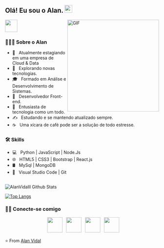 <h2> Olá! Eu sou o Alan. <img src="https://github.com/souvikguria98/souvikguria98/blob/master/Hi.gif" width="25"></h2>
<img align="right" alt="GIF" src="https://media.giphy.com/media/cklf6DC5GH1Ob95u2o/giphy.gif" width="300"/>
<img src="https://cdn.countryflags.com/thumbs/brazil/flag-round-250.png" width="40" height="40">
 

<h3> 👨🏻‍💻 Sobre o Alan </h3>

- 🔭 &nbsp; Atualmente estagiando em uma empresa de Cloud & Data
- 🤔 &nbsp; Explorando novas tecnologias.
- 🎓 &nbsp; Formado em Análise e Desenvolvimento de Sistemas.
- 💼 &nbsp; Desenvolvedor Front-end.
- 🌱 &nbsp; Entusiasta de tecnologia como um todo.
- ✍️ &nbsp; Estudando e se mantendo atualizado sempre.
- ☕ &nbsp; Uma xícara de café pode ser a solução de todo estresse. 

<h3>🛠 Skills</h3>

- 💻 &nbsp; Python | JavaScript | Node.Js  
- 🌐 &nbsp; HTML5 | CSS3 | Bootstrap | React.js
- 🛢 &nbsp; MySql | MongoDB
- 🔧 &nbsp; Visual Studio Code | Git

<br>

<img align="center" src="https://github-readme-stats.vercel.app/api?username=AlanVidalll&include_all_commits=true&count_private=true&show_icons=true&line_height=20&title_color=7A7ADB&icon_color=2234AE&text_color=D3D3D3&bg_color=0,000000,130F40" alt="AlanVidalll Github Stats"/>

[![Top Langs](https://github-readme-stats.vercel.app/api/top-langs/?username=AlanVidalll&layout=compact&text_color=daf7dc&bg_color=151515)](https://github.com/devSouvik/github-readme-stats)


<h3> 🤝🏻 Conecte-se comigo </h3>

<p align="center">
&nbsp; <a href="https://www.facebook.com/alanvidalll/" target="_blank" rel="noopener noreferrer"><img src="https://img.icons8.com/plasticine/100/000000/facebook.png" width="50" /></a>  
&nbsp; <a href="https://www.instagram.com/alan_vidalll/" target="_blank" rel="noopener noreferrer"><img src="https://img.icons8.com/plasticine/100/000000/instagram-new.png" width="50" /></a>  
&nbsp; <a href="https://www.linkedin.com/in/alanvidalll/" target="_blank" rel="noopener noreferrer"><img src="https://img.icons8.com/plasticine/100/000000/linkedin.png" width="50" /></a>
&nbsp; <a href="mailto:alanfonseca7812@gmail.com" target="_blank" rel="noopener noreferrer"><img src="https://img.icons8.com/plasticine/100/000000/gmail.png"  width="50" /></a>
</p>

⭐️ From [Alan Vidal](https://github.com/AlanVidalll)
